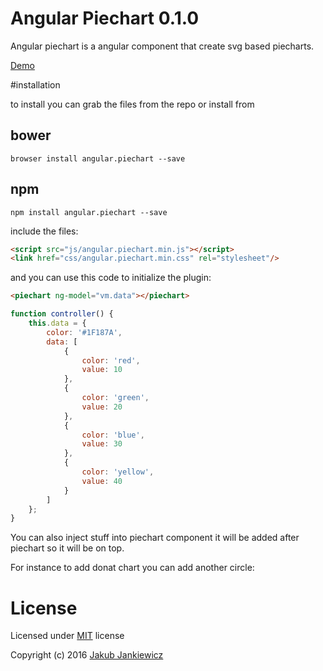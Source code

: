 # Angular Piechart 0.1.0

Angular piechart is a angular component that create svg based piecharts.

[Demo](http://codepen.io/jcubic/pen/aBKYRR)

#installation

to install you can grab the files from the repo or install from

## bower

```
browser install angular.piechart --save
```

## npm

```
npm install angular.piechart --save
```

include the files:

```html
<script src="js/angular.piechart.min.js"></script>
<link href="css/angular.piechart.min.css" rel="stylesheet"/>
```

and you can use this code to initialize the plugin:

```html
<piechart ng-model="vm.data"></piechart>
```

```javascript
function controller() {
	this.data = {
		color: '#1F187A',
		data: [
			{
				color: 'red',
				value: 10
			},
			{
				color: 'green',
				value: 20
			},
			{
				color: 'blue',
				value: 30
			},
			{
				color: 'yellow',
				value: 40
			}
		]
	};
}
```

You can also inject stuff into piechart component it will be added after piechart so it will be on top.

For instance to add donat chart you can add another circle:

<piechart ng-model="vm.data">
	<circle r="12" cx="16" cy="16" style="fill: white"/>
</piechart>

# License

Licensed under [MIT](http://opensource.org/licenses/MIT) license

Copyright (c) 2016 [Jakub Jankiewicz](http://jcubic.pl)